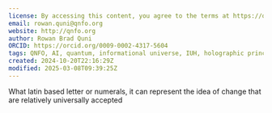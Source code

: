 ```yaml
---
license: By accessing this content, you agree to the terms at https://qnfo.org/LICENSE
email: rowan.quni@qnfo.org
website: http://qnfo.org
author: Rowan Brad Quni
ORCID: https://orcid.org/0009-0002-4317-5604
tags: QNFO, AI, quantum, informational universe, IUH, holographic principle
created: 2024-10-20T22:16:29Z
modified: 2025-03-08T09:39:25Z
---
```


What latin based letter or numerals, it can represent the idea of change that are relatively universally accepted
